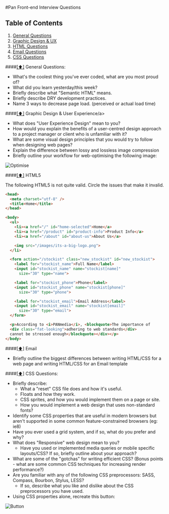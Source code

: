 #Pan Front-end Interview Questions

## <a name='toc'>Table of Contents</a>

  1. [General Questions](#general)
  1. [Graphic Design & UX](#graphic)
  1. [HTML Questions](#html)
  1. [Email Questions](#email)
  1. [CSS Questions](#css)


####[[⬆]](#toc) <a name='general'>General Questions:</a>

* What's the coolest thing you've ever coded, what are you most proud of?
* What did you learn yesterday/this week?
* Briefly describe what "Semantic HTML" means.
* Briefly describe DRY development practices.
* Name 3 ways to decrease page load. (perceived or actual load time)


####[[⬆]](#toc) <a name='graphic'>Graphic Design & User Experience/a>

* What does "User Experience Design" mean to you? 
* How would you explain the benefits of a user-centred design approach to a project manager or client who is unfamiliar with it?
* What are some visual design principles that you would try to follow when designing web pages?
* Explain the difference between lossy and lossless image compression
* Briefly outline your workflow for web-optimising the following image:

![Optimise](https://raw.github.com/PANmedia/Front-end-Developer-Interview-Questions/master/Lenna.png)


####[[⬆]](#toc) <a name='html'>HTML5</a>

The following HTML5 is not quite valid. Circle the issues that make it invalid.

```html
<head>
  <meta charset="utf-8" />
  <title>Home</title>
</head>

<body>
  <ul>
    <li><a href="/" id="home-selected">Home</a>
    <li><a href="/product" id="product-info">Product Info</a>
    <li><a href="/about" id="about-us">About Us</a>

    <img src="/images/its-a-big-logo.png">
  </li>

  <form action="/stockist" class="new_stockist" id="new_stockist">
    <label for="stockist_name">Full Name</label>
    <input id="stockist_name" name="stockist[name]"
      size="30" type="name">

    <label for="stockist_phone">Phone</label>
    <input id="stockist_phone" name="stockist[phone]"
      size="30" type="phone">

    <label for="stockist_email">Email Address</label>
    <input id="stockist_email" name="stockist[email]"
      size="30" type="email">
  </form>

  <p>According to <i>PANmedia</i>, <blockquote>The importance of
  <div class="fat-looking">adhering to web standards</div>
  cannot be stressed enough</blockquote></div></p>
</body>
```

####[[⬆]](#toc) <a name='email'>Email</a>

* Briefly outline the biggest differences between writing HTML/CSS for a web page and writing HTML/CSS for an Email template


####[[⬆]](#toc) <a name='css'>CSS Questions:</a>

* Briefly describe:
  * What a "reset" CSS file does and how it's useful.
  * Floats and how they work.
  * CSS sprites, and how you would implement them on a page or site.
  * How you would implement a web design that uses non-standard fonts?
* Identify some CSS properties that are useful in modern browsers but aren't supported in some common feature-constrained browsers (eg: ie8)
* Have you ever used a grid system, and if so, what do you prefer and why?
* What does "Responsive" web design mean to you?
  * Have you used or implemented media queries or mobile specific layouts/CSS? If so, briefly outline about your approach?
* What are some of the "gotchas" for writing efficient CSS? (Bonus points - what are some common CSS techniques for increasing render performance?)
* Are you familiar with any of the following CSS preprocessors: SASS, Compass, Bourbon, Stylus, LESS? 
  * If so, describe what you like and dislike about the CSS preprocessors you have used. 
* Using CSS properties alone, recreate this button:

![Button](https://raw.github.com/PANmedia/Front-end-Developer-Interview-Questions/master/css-button.png)
